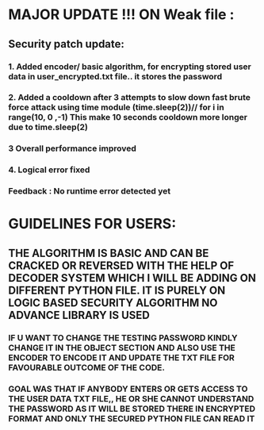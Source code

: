 # MAJOR UPDATE !!! ON Weak file :
## Security patch update:  
### 1. Added encoder/ basic algorithm, for encrypting stored user data in user_encrypted.txt file.. it stores the password
### 2. Added a cooldown after 3 attempts to slow down fast brute force attack using time module  (time.sleep(2))// for i in range(10, 0 ,-1) This make 10 seconds cooldown more longer due to time.sleep(2)
### 3 Overall performance improved
### 4. Logical error fixed 
### Feedback : No runtime error detected yet

# GUIDELINES FOR USERS: 
## THE ALGORITHM IS BASIC AND CAN BE CRACKED OR REVERSED WITH THE HELP OF DECODER SYSTEM WHICH I WILL BE ADDING ON DIFFERENT PYTHON FILE. IT IS PURELY ON LOGIC BASED SECURITY ALGORITHM NO ADVANCE LIBRARY IS USED
### IF U WANT TO CHANGE THE TESTING PASSWORD KINDLY CHANGE IT IN THE OBJECT SECTION AND ALSO USE THE ENCODER TO ENCODE IT AND UPDATE THE TXT FILE FOR FAVOURABLE OUTCOME OF THE CODE.
### GOAL WAS THAT IF ANYBODY ENTERS OR GETS ACCESS TO THE USER DATA TXT FILE,, HE OR SHE CANNOT UNDERSTAND THE PASSWORD AS IT WILL BE STORED THERE IN ENCRYPTED FORMAT AND ONLY THE SECURED PYTHON FILE CAN READ IT

